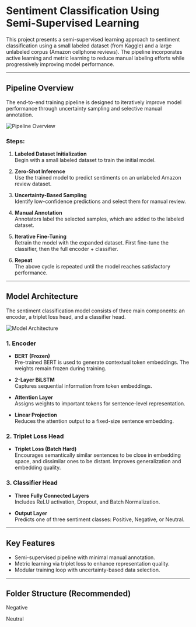 # Sentiment Classification Using Semi-Supervised Learning

This project presents a semi-supervised learning approach to sentiment classification using a small labeled dataset (from Kaggle) and a large unlabeled corpus (Amazon cellphone reviews). The pipeline incorporates active learning and metric learning to reduce manual labeling efforts while progressively improving model performance.

---

## Pipeline Overview

The end-to-end training pipeline is designed to iteratively improve model performance through uncertainty sampling and selective manual annotation.

![Pipeline Overview](images/pipeline.png)

### Steps:

1. **Labeled Dataset Initialization**  
   Begin with a small labeled dataset to train the initial model.

2. **Zero-Shot Inference**  
   Use the trained model to predict sentiments on an unlabeled Amazon review dataset.

3. **Uncertainty-Based Sampling**  
   Identify low-confidence predictions and select them for manual review.

4. **Manual Annotation**  
   Annotators label the selected samples, which are added to the labeled dataset.

5. **Iterative Fine-Tuning**  
   Retrain the model with the expanded dataset. First fine-tune the classifier, then the full encoder + classifier.

6. **Repeat**  
   The above cycle is repeated until the model reaches satisfactory performance.

---

## Model Architecture

The sentiment classification model consists of three main components: an encoder, a triplet loss head, and a classifier head.

![Model Architecture](images/architecture.png)

### 1. Encoder

- **BERT (Frozen)**  
  Pre-trained BERT is used to generate contextual token embeddings. The weights remain frozen during training.

- **2-Layer BiLSTM**  
  Captures sequential information from token embeddings.

- **Attention Layer**  
  Assigns weights to important tokens for sentence-level representation.

- **Linear Projection**  
  Reduces the attention output to a fixed-size sentence embedding.

### 2. Triplet Loss Head

- **Triplet Loss (Batch Hard)**  
  Encourages semantically similar sentences to be close in embedding space, and dissimilar ones to be distant. Improves generalization and embedding quality.

### 3. Classifier Head

- **Three Fully Connected Layers**  
  Includes ReLU activation, Dropout, and Batch Normalization.

- **Output Layer**  
  Predicts one of three sentiment classes: Positive, Negative, or Neutral.

---

## Key Features

- Semi-supervised pipeline with minimal manual annotation.
- Metric learning via triplet loss to enhance representation quality.
- Modular training loop with uncertainty-based data selection.

---

## Folder Structure (Recommended)


Negative

Neutral

